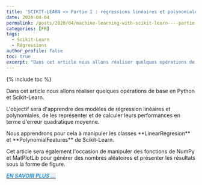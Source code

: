 ```yaml
---
title: 'SCIKIT-LEARN <> Partie I : régressions linéaires et polynomiales'
date: 2020-04-04
permalink: /posts/2020/04/machine-learning-with-scikit-learn----partie-i---régressions-linéaires-et-polynomiales
categories: [FR]
tags:
  - Scikit-Learn
  - Régressions
author_profile: false
toc: true
excerpt: "Dans cet article nous allons réaliser quelques opérations de base en Python et Scikit-Learn. L'objectif sera d'apprendre des modèles de régression linéaires et polynomiales, de les représenter et de calculer leurs performances en terme d'erreur quadratique moyenne."
---
```


{% include toc %}

<p>Dans cet article nous allons r&eacute;aliser quelques op&eacute;rations de base en Python et Scikit-Learn.<br />

L&#39;objectif sera d&#39;apprendre des mod&egrave;les de r&eacute;gression lin&eacute;aires et polynomiales, de les repr&eacute;senter et de calculer leurs performances en terme d&#39;erreur quadratique moyenne.</p>



<p>Nous apprendrons pour cela &agrave; manipuler les classes **LinearRegresion** et **PolynomialFeatures** de Scikit-Learn.</p>



<p>Cet article sera &eacute;galement l&#39;occasion de manipuler des fonctions de NumPy et MatPlotLib pour g&eacute;n&eacute;rer des nombres al&eacute;atoires et pr&eacute;senter les r&eacute;sultats sous la forme de figure.</p>



<p><em><strong><a href="https://github.com/armelsoubeiga/Blog-Examples/blob/master/ML_Witth_Scikit-Learn/Partie_I_r%C3%A9gressions_lin%C3%A9aires_et_polynomiales.ipynb"><span style="color:#3498db"><span style="background-color:#ecf0f1">EN SAVOIR PLUS ...</span></span></a></strong></em></p>
